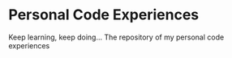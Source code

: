 # Personal Code Experiences
Keep learning, keep doing...
The repository of my personal code experiences